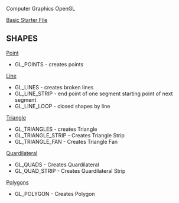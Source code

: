 Computer Graphics OpenGL

[Basic Starter File](BasicSetup.cpp)  

## SHAPES
[Point](pixel.cpp)  
* GL_POINTS - creates points


[Line](simple_line.cpp)
* GL_LINES - creates broken lines
* GL_LINE_STRIP - end point of one segment starting point of next segment
* GL_LINE_LOOP - closed shapes by line


[Triangle](triangle.cpp)

* GL_TRIANGLES - creates Triangle
* GL_TRIANGLE_STRIP - Creates Triangle Strip
* GL_TRIANGLE_FAN - Creates Triangle Fan


[Quardilateral](quad.cpp)
* GL_QUADS - Creates Quardilateral
* GL_QUAD_STRIP - Creates Quardilateral Strip

[Polygons](polygon.cpp)
* GL_POLYGON - Creates Polygon
